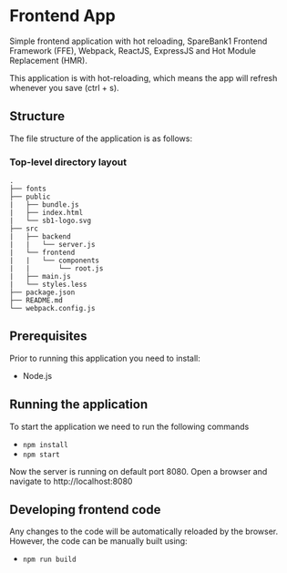 # Frontend App
Simple frontend application with hot reloading, SpareBank1 Frontend Framework (FFE), Webpack, ReactJS, ExpressJS and Hot Module Replacement (HMR).

This application is with hot-reloading, which means the app will refresh whenever you save (ctrl + s).

## Structure

The file structure of the application is as follows:

### Top-level directory layout
    .
    ├── fonts
    ├── public
    |   ├── bundle.js
    |   ├── index.html
    |   └── sb1-logo.svg
    ├── src
    |   ├── backend
    |   |   └── server.js
    |   └── frontend
    |   |   └── components
    |   |       └── root.js
    |   ├── main.js
    |   └── styles.less
    ├── package.json                     
    ├── README.md            
    └── webpack.config.js

## Prerequisites
Prior to running this application you need to install:
 * Node.js

## Running the application
To start the application we need to run the following commands
 * ```npm install```
 * ```npm start```

Now the server is running on default port 8080. Open a browser and navigate to http://localhost:8080

## Developing frontend code
Any changes to the code will be automatically reloaded by the browser. However, the code can be manually built using:
 * ```npm run build```

